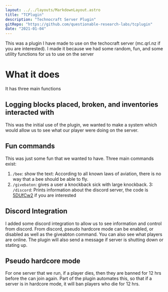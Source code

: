 ```yaml
---
layout: ../../layouts/MarkdownLayout.astro
title: "TCPlugin"
description: "Technocraft Server Plugin"
gitRepo: "https://github.com/questionable-research-labs/tcplugin"
date: "2021-01-04"
---
```


This was a plugin I have made to use on the techocraft server (mc.qrl.nz if you are interested). I made it because we
had some random, fun, and some utility functions for us to use on the server

# What it does
It has three main functions

## Logging blocks placed, broken, and inventories interacted with
This was the initial use of the plugin, we wanted to make a system which would allow us to see what our player were 
doing on the server.

## Fun commands
This was just some fun that we wanted to have. Three main commands exist:
1. `/bee`: show the text: According to all known laws of aviation, there is no way that a bee should be able to fly.
2. `/givebaton`: gives a user a knockback sick with large knockback.
3: `/discord`: Prints information about the discord server, the code is [5DUfCw2](https://discord.gg/5DUfCw2) if you are
   interested
   
## Discord Integration
I added some discord integration to allow us to see information and control from discord. From discord, pseudo
hardcore mode can be enabled, or disabled as well as the giveabton command. You can also see what players are online.
The plugin will also send a message if server is shutting down or stating up.

## Pseudo hardcore mode
For one server that we run, if a player dies, then they are banned for 12 hrs before the can join again. Part of the 
plugin automates this, so that if a server is in hardcore mode, it will ban players who die for 12 hrs.
